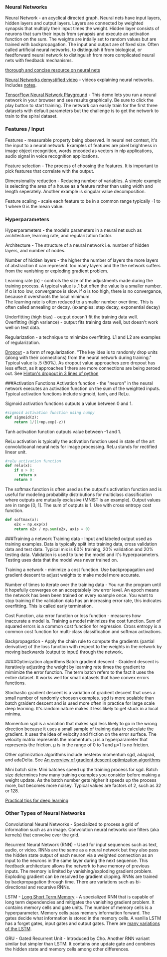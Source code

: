 ### Neural Networks
Neural Network - an acyclical directed graph. Neural nets have input layers, hidden layers and output layers. Layers are connected by weighted synapsis that multiply their input times the weight. Hidden layer consists of neurons that sum their inputs from synapsis and execute an activation function on the sum. The weights are intially set to random values but are trained with backpropagation.  The input and output are of fixed size. Often called artificial neural networks, to distinguish it from biological, or feedforward neural network to distinguish from more complicated neural nets with feedback mechanisms. 

[thorough and concise resource on neural nets](http://frnsys.com/ai_notes/machine_learning/neural_nets.html)  

[Neural Networks demystified video](https://www.youtube.com/watch?v=bxe2T-V8XRs) - videos explaining neural networks. Includes [notes](https://github.com/stephencwelch/Neural-Networks-Demystified).    

[TensorFlow Neural Network Playground](http://playground.tensorflow.org/#activation=tanh&batchSize=10&dataset=circle&regDataset=reg-plane&learningRate=0.03&regularizationRate=0&noise=0&networkShape=4,2&seed=0.28720&showTestData=false&discretize=false&percTrainData=50&x=true&y=true&xTimesY=false&xSquared=false&ySquared=false&cosX=false&sinX=false&cosY=false&sinY=false&collectStats=false&problem=classification&initZero=false)  - This demo lets you run a neural network in your browser and see results graphically. Be sure to click the play button to start training. The network can easily train for the first three datasets with default parameters but the challenge is to get the network to train to the spiral dataset.  

### Features / Input
Features - measurable property being observed. In neural net context, it's  the input to a neural network.  Examples of features are pixel brightness in image object recognition, words encoded as vectors in nlp applications, audio signal in voice recognition applications.  
  
Feature selection - The process of choosing the features. It is important to pick features that correlate with the output. 

Dimensionality reduction - Reducing number of variables.  A simple example is selecting the area of a house as a feature rather than using width and length seperately. Another example is singular value decomposition.      

Feature scaling - scale each feature to be in a common range typically -1 to 1 where 0 is the mean value.    

### Hyperparameters
Hyperparameters - the model’s parameters in a neural net such as architecture, learning rate, and regularization factor.	

Architecture - The structure of a neural network i.e. number of hidden layers, and number of nodes. 

Number of hidden layers - the higher the number of layers the more layers of abstraction it can represent. too many layers and the the network suffers from the vanishing or exploding gradient problem.  

Learning rate (&alpha;) - controls the size of the adjustments made during the training process. A typical value is .1 but often the value is a smaller number.  
if &alpha; is too low, convergance is slow.
if &alpha; is too high, there is no convergance, because it overshoots the local minimum.  
The learning rate is often reduced to a smaller number over time. This is often called annealing or decay. (examples: step decay, exponential decay)  

Underfitting (high bias) - output doesn't fit the training data well.  
Overfitting (high variance) - output fits training data well, but doesn't work well on test data.  

Regularization - a technique to minimize overfitting. L1 and L2 are examples of regularization.  

[Dropout](https://www.cs.toronto.edu/~hinton/absps/JMLRdropout.pdf) - a form of regularization. "The key idea is to randomly drop units (along with their connections) from the neural network during training." Typical value is .5 (50%). As dropout value approaches zero dropout has less effect, as it approaches 1 there are more connections are being zeroed out. See [Hinton's dropout in 3 lines of python](https://iamtrask.github.io/2015/07/28/dropout/)      


###Activation Functions
Activation function - the "neuron" in the neural network executes an activation function on the sum of the weighted inputs. Typical activation functions include sigmoid, tanh, and ReLu.  

Sigmoid activation functions outputs a value between 0 and 1.  
```python
#sigmoid activation function using numpy
def sigmoid(z):
    return 1/(1+np.exp(-z))
```
Tanh activation function outputs value between -1 and 1.  

ReLu activation is typically the activation function used in state of the art convolutioanal neural nets for image processing. ReLu stands for rectified linear unit.  

```python
#relu activation function
def relu(x):
    if x > 0:
      return x
    return 0
```


The softmax function is often used as the output's activation function and is useful for modeling probability distributions for multiclass classification where outputs are mutually exclusive (MNIST is an example). Output values are in range [0, 1]. The sum of outputs is 1. Use with cross entropy cost function.  
```python
def softmax(x):
    e2x = np.exp(x) 
    return e2x / np.sum(e2x, axis = 0)
```

###Training a network
Training data - Input and labeled output used as training examples. Data is typically split into training data, cross validation data and test data. Typical mix is 60% training, 20% validation and 20% testing data. Validation is used to tune the model and it's hyperparameters. Testing uses data that the model was never trained on.  

Training a network - minimize a cost function. Use backpropagation and gradient descent to adjust weights to make model more accurate. 

Number of times to iterate over the training data - You run the program until it hopefully converges on an acceptablely low error level. An epoch means the network has been been trained on every example once. You want to stop training if the validation data has an increasing error rate, this indicates overfitting. This is called early termination.   

Cost Function, aka error function or loss function - measures how inaccurate a model is. Training a model minimizes the cost function. Sum of squared errors is a common cost function for regression. Cross entropy is a common cost function for multi-class classification and softmax activations.  

Backpropagation - Apply the chain rule to compute the gradients (partial derivative) of the loss function with respect to the weights in the network by moving backwards (output to input) through the network.  

####Optimization algorithms
Batch gradient descent - Graident descent is iteratively adjusting the weight by learning rate times the gradient to mimimize the error function. The term batch refers to the fact it uses the entire dataset. It works well for small datasets that have convex errors functions.  

Stochastic gradient descent is a variation of gradient descent that uses a small number of randomly choosen examples. sgd is more scalable than batch graident descent and is used more often in practice for large scale deep learning. It's random nature makes it less likely to get stuck in a local minima.  

Momentum sgd is a variation that makes sgd less likely to go in the wrong direction because it uses a small sample of training data to calculate the gradient. It uses the idea of velocity and friction on the error surface. The velocity matrix represents the momentum. μ is a hyperparameter that represents the friction. μ is in the range of 0 to 1 and μ=1 is no friction.  

Other optimization algorithms include nesterov momentum sgd, adagrad, and adaDelta. See [An overview of gradient descent optimization algorithms](http://sebastianruder.com/optimizing-gradient-descent/)

Mini batch size: Mini batches speed up the training process for sgd. Batch size determines how many training examples you consider before making a weight update. As the batch number gets higher it speeds up the process more, but becomes more noisey. Typical values are factors of 2, such as 32 or 128.

[Practical tips for deep learning](http://yyue.blogspot.com/2015/01/a-brief-overview-of-deep-learning.html)  

### Other Types of Neural Networks
Convolutional Neural Networks - Specialized to process a grid of information such as an image. Convolution neural networks use filters (aka kernels) that convolve over the grid.    

Recurrent Neural Network (RNN) - Used for input sequences such as text, audio, or video. RNNs are the same as a neural network but they also pass the hidden state output of each neuron via a weighted connection as an input to the neurons in the same layer during the next sequence. This feedback architecture allows the network to have memory of previous inputs. The memory is limited by vanishing/exploding gradient problem. Exploding gradient can be resolved by gradient clipping. RNNs are trained by backpropagation through time.  There are variations such as bi-directional and recursive RNNs.    

LSTM - [Long Short Term Memory](http://deeplearning.cs.cmu.edu/pdfs/Hochreiter97_lstm.pdf) - A specialized RNN that is capable of long term dependencies and mitigates the vanishing gradient problem. It contains memory cells and gate units. The number of memory cells is a hyperparameter. Memory cells pass memory information forward. The gates decide what information is stored in the memory cells. A vanilla LSTM has a forget gates, input gates and output gates. There are [many variations of the LSTM](http://arxiv.org/pdf/1503.04069.pdf).  

GRU - Gated Recurrent Unit - Introduced by Cho. Another RNN variant similar but simpler than LSTM. It contains one update gate and combines the hidden state and memory cells among other differences.  

